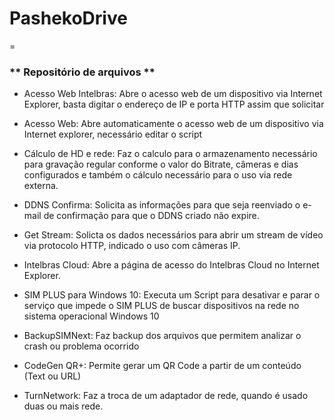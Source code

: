 # PashekoDrive
=
### ** Repositório de arquivos **

* Acesso Web Intelbras: Abre o acesso web de um dispositivo via Internet Explorer, basta digitar o endereço de IP e porta HTTP assim que solicitar

* Acesso Web: Abre automaticamente o acesso web de um dispositivo via Internet explorer, necessário editar o script

* Cálculo de HD e rede: Faz o calculo para o armazenamento necessário para gravação regular conforme o valor do Bitrate, câmeras e dias configurados e também o cálculo necessário para o uso 	via rede externa.

* DDNS Confirma: Solicita as informações para que seja reenviado o e-mail de confirmação para que o DDNS criado não expire.

* Get Stream: Solicta os dados necessários para abrir um stream de vídeo via protocolo HTTP, indicado o uso com câmeras IP.

* Intelbras Cloud: Abre a página de acesso do Intelbras Cloud no Internet Explorer.

* SIM PLUS para Windows 10: Executa um Script para desativar e parar o serviço que impede o SIM PLUS de buscar dispositivos na rede no sistema operacional Windows 10

* BackupSIMNext: Faz backup dos arquivos que permitem analizar o crash ou problema ocorrido 

* CodeGen QR+: Permite gerar um QR Code a partir de um conteúdo (Text ou URL)

* TurnNetwork: Faz a troca de um adaptador de rede, quando é usado duas ou mais rede.